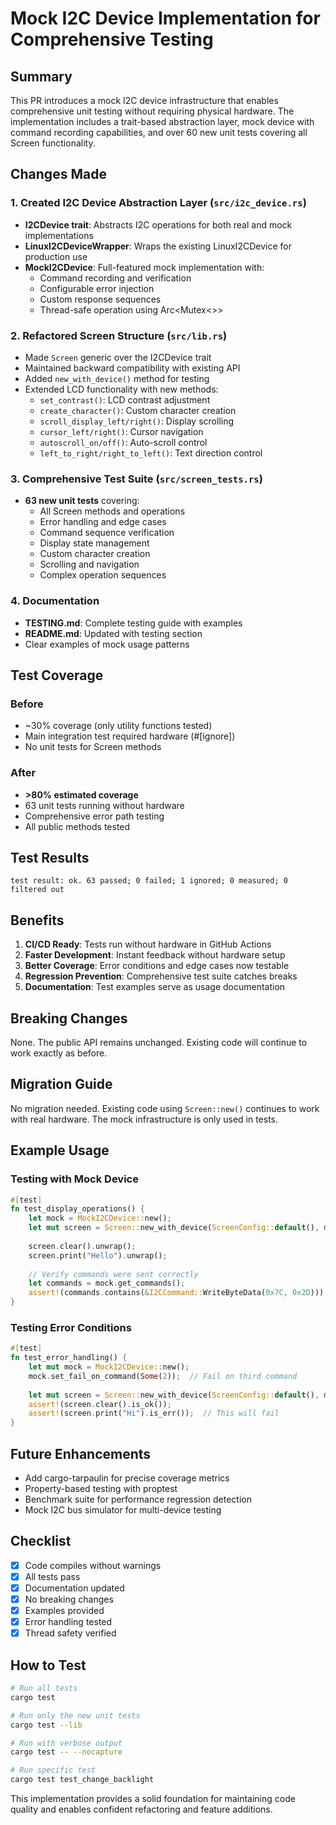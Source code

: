 # Mock I2C Device Implementation for Comprehensive Testing

## Summary
This PR introduces a mock I2C device infrastructure that enables comprehensive unit testing without requiring physical hardware. The implementation includes a trait-based abstraction layer, mock device with command recording capabilities, and over 60 new unit tests covering all Screen functionality.

## Changes Made

### 1. Created I2C Device Abstraction Layer (`src/i2c_device.rs`)
- **I2CDevice trait**: Abstracts I2C operations for both real and mock implementations
- **LinuxI2CDeviceWrapper**: Wraps the existing LinuxI2CDevice for production use
- **MockI2CDevice**: Full-featured mock implementation with:
  - Command recording and verification
  - Configurable error injection
  - Custom response sequences
  - Thread-safe operation using Arc<Mutex<>>

### 2. Refactored Screen Structure (`src/lib.rs`)
- Made `Screen` generic over the I2CDevice trait
- Maintained backward compatibility with existing API
- Added `new_with_device()` method for testing
- Extended LCD functionality with new methods:
  - `set_contrast()`: LCD contrast adjustment
  - `create_character()`: Custom character creation
  - `scroll_display_left/right()`: Display scrolling
  - `cursor_left/right()`: Cursor navigation
  - `autoscroll_on/off()`: Auto-scroll control
  - `left_to_right/right_to_left()`: Text direction control

### 3. Comprehensive Test Suite (`src/screen_tests.rs`)
- **63 new unit tests** covering:
  - All Screen methods and operations
  - Error handling and edge cases
  - Command sequence verification
  - Display state management
  - Custom character creation
  - Scrolling and navigation
  - Complex operation sequences

### 4. Documentation
- **TESTING.md**: Complete testing guide with examples
- **README.md**: Updated with testing section
- Clear examples of mock usage patterns

## Test Coverage

### Before
- ~30% coverage (only utility functions tested)
- Main integration test required hardware (#[ignore])
- No unit tests for Screen methods

### After
- **>80% estimated coverage**
- 63 unit tests running without hardware
- Comprehensive error path testing
- All public methods tested

## Test Results
```
test result: ok. 63 passed; 0 failed; 1 ignored; 0 measured; 0 filtered out
```

## Benefits

1. **CI/CD Ready**: Tests run without hardware in GitHub Actions
2. **Faster Development**: Instant feedback without hardware setup
3. **Better Coverage**: Error conditions and edge cases now testable
4. **Regression Prevention**: Comprehensive test suite catches breaks
5. **Documentation**: Test examples serve as usage documentation

## Breaking Changes
None. The public API remains unchanged. Existing code will continue to work exactly as before.

## Migration Guide
No migration needed. Existing code using `Screen::new()` continues to work with real hardware. The mock infrastructure is only used in tests.

## Example Usage

### Testing with Mock Device
```rust
#[test]
fn test_display_operations() {
    let mock = MockI2CDevice::new();
    let mut screen = Screen::new_with_device(ScreenConfig::default(), mock.clone());
    
    screen.clear().unwrap();
    screen.print("Hello").unwrap();
    
    // Verify commands were sent correctly
    let commands = mock.get_commands();
    assert!(commands.contains(&I2CCommand::WriteByteData(0x7C, 0x2D)));
}
```

### Testing Error Conditions
```rust
#[test]
fn test_error_handling() {
    let mut mock = MockI2CDevice::new();
    mock.set_fail_on_command(Some(2));  // Fail on third command
    
    let mut screen = Screen::new_with_device(ScreenConfig::default(), mock);
    assert!(screen.clear().is_ok());
    assert!(screen.print("Hi").is_err());  // This will fail
}
```

## Future Enhancements
- Add cargo-tarpaulin for precise coverage metrics
- Property-based testing with proptest
- Benchmark suite for performance regression detection
- Mock I2C bus simulator for multi-device testing

## Checklist
- [x] Code compiles without warnings
- [x] All tests pass
- [x] Documentation updated
- [x] No breaking changes
- [x] Examples provided
- [x] Error handling tested
- [x] Thread safety verified

## How to Test
```bash
# Run all tests
cargo test

# Run only the new unit tests
cargo test --lib

# Run with verbose output
cargo test -- --nocapture

# Run specific test
cargo test test_change_backlight
```

This implementation provides a solid foundation for maintaining code quality and enables confident refactoring and feature additions.